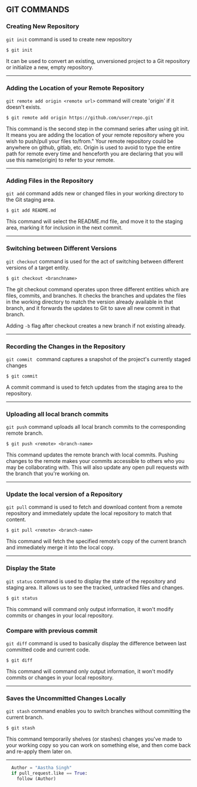 ## GIT COMMANDS

### Creating New Repository
```git init``` command is used to create new repository
```
$ git init
```
It can be used to convert an existing, unversioned project to a Git repository or initialize a new, empty repository.

<hr>

### Adding the Location of your Remote Repository
```git remote add origin <remote url>``` command will create 'origin' if it doesn't exists.
```
$ git remote add origin https://github.com/user/repo.git
```
This command is the second step in the command series after using git init. It means you are adding the location of your remote repository where you wish to push/pull your files to/from."
Your remote repository could be anywhere on github, gitlab, etc.
Origin is used to avoid to type the entire path for remote every time and henceforth you are declaring that you will use this name(origin) to refer to your remote.

<hr>

### Adding Files in the Repository
```git add``` command adds new or changed files in your working directory to the Git staging area.
```
$ git add README.md
```
This command will select the README.md file, and move it to the staging area, marking it for inclusion in the next commit. 

<hr>

### Switching between Different Versions
```git checkout``` command is used for the act of switching between different versions of a target entity.
```
$ git checkout <branchname> 
```
The git checkout command operates upon three different entities which are files, commits, and branches. It checks the branches and updates the files in 
the working directory to match the version already available in that branch, and it forwards the updates to Git to save all new commit in that branch.

Adding `-b` flag after checkout creates a new branch if not existing already.

<hr>

### Recording the Changes in the Repository 
```git commit ``` command captures a snapshot of the project's currently staged changes
```
$ git commit
```
A commit command is used to fetch updates from the staging area to the repository.

<hr>

### Uploading all local branch commits
```git push``` command uploads all local branch commits to the corresponding remote branch.
```
$ git push <remote> <branch-name>
```
This command updates the remote branch with local commits. Pushing changes to the remote makes your commits accessible to others who you may be collaborating with. 
This will also update any open pull requests with the branch that you're working on.

<hr>

### Update the local version of a Repository
```git pull``` command is used to fetch and download content from a remote repository and immediately update the local repository to match that content.
```
$ git pull <remote> <branch-name>
```
This command will fetch the specified remote’s copy of the current branch and immediately merge it into the local copy.

<hr>

### Display the State
```git status``` command is used to display the state of the repository and staging area. It allows us to see the tracked, untracked files and changes.
```
$ git status 
```
This command will command only output information, it won't modify commits or changes in your local repository.

### Compare with previous commit
```git diff``` command is used to basically display the difference between last committed code and current code.
```
$ git diff 
```
This command will command only output information, it won't modify commits or changes in your local repository.

<hr>

### Saves the Uncommitted Changes Locally
```git stash``` command enables you to switch branches without committing the current branch.
```
$ git stash 
```
This command temporarily shelves (or stashes) changes you've made to your working copy so you can work on something else, and then come back and re-apply them later on.

<hr>

```py
  Author = "Aastha Singh"
  if pull_request.like == True:
    follow (Author)
```
